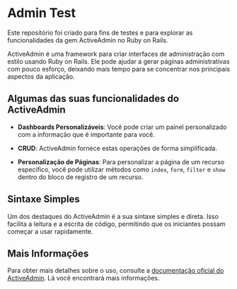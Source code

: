 # Admin Test

Este repositório foi criado para fins de testes e para explorar as funcionalidades da gem ActiveAdmin no Ruby on Rails.

ActiveAdmin é uma framework para criar interfaces de administração com estilo usando Ruby on Rails. Ele pode ajudar a gerar páginas administrativas com pouco esforço, deixando mais tempo para se concentrar nos principais aspectos da aplicação.

## Algumas das suas funcionalidades do ActiveAdmin

* **Dashboards Personalizáveis**: Você pode criar um painel personalizado com a informação que é importante para você.

* **CRUD**: ActiveAdmin fornece estas operações de forma simplificada.

* **Personalização de Páginas**: Para personalizar a página de um recurso específico, você pode utilizar métodos como `index`, `form`, `filter` e `show` dentro do bloco de registro de um recurso.

## Sintaxe Simples

Um dos destaques do ActiveAdmin é a sua sintaxe simples e direta. Isso facilita a leitura e a escrita de código, permitindo que os iniciantes possam começar a usar rapidamente.

## Mais Informações

Para obter mais detalhes sobre o uso, consulte a [documentação oficial do ActiveAdmin](https://activeadmin.info/documentation.html). Lá você encontrará mais informações.